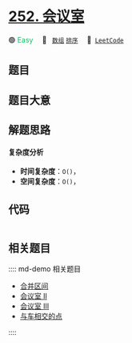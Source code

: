 # [252. 会议室](https://leetcode.com/problems/meeting-rooms)

🟢 <font color=#15bd66>Easy</font>&emsp; 🔖&ensp; [`数组`](/leetcode/outline/tag/array.md) [`排序`](/leetcode/outline/tag/sorting.md)&emsp; 🔗&ensp;[`LeetCode`](https://leetcode.com/problems/meeting-rooms)


## 题目




## 题目大意




## 解题思路

#### 复杂度分析

- **时间复杂度**：`O()`，
- **空间复杂度**：`O()`，

## 代码

```javascript

```

## 相关题目

:::: md-demo 相关题目
- [合并区间](https://leetcode.com/problems/merge-intervals)
- [会议室 II](https://leetcode.com/problems/meeting-rooms-ii)
- [会议室 III](https://leetcode.com/problems/meeting-rooms-iii)
- [与车相交的点](https://leetcode.com/problems/points-that-intersect-with-cars)

::::
